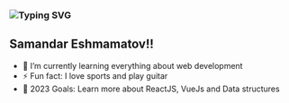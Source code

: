 <h3>
          <img
            src="https://readme-typing-svg.demolab.com?font=Fira+Code&size=22&duration=4000&pause=1000&color=E4F71E&background=FFFFFF00&width=435&lines=I+am+a+Frontend+Developer;I+am+a+UI%2FUX+designer;I+am+creative+person"
            alt="Typing SVG"
          />
      </h3>
      <div className="desc-line" />
      <h2 className="desc-title">
        Samandar Eshmamatov!!
      </h2>
      <ul className="desc-list">
        <li>🌱 I’m currently learning everything about web development</li>
        <li>⚡ Fun fact: I love sports and play guitar</li>
        <li>
          🥅 2023 Goals: Learn more about ReactJS, VueJs and Data structures
        </li>
      </ul>

